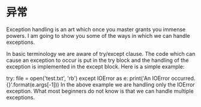 # 异常

Exception handling is an art which once you master grants you immense powers. I am going to show you some of the ways in which we can handle exceptions.

In basic terminology we are aware of try/except clause. The code which can cause an exception to occur is put in the try block and the handling of the exception is implemented in the except block. Here is a simple example:

try:
    file = open('test.txt', 'rb')
except IOError as e:
    print('An IOError occurred. {}'.format(e.args[-1]))
In the above example we are handling only the IOError exception. What most beginners do not know is that we can handle multiple exceptions.